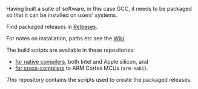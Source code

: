Having built a suite of software, in this case GCC, it needs to be packaged so that it can be installed on users' systems.

Find packaged releases in [Releases](https://github.com/simonjwright/distributing-gcc/releases).

For notes on installation, paths etc see the [Wiki](https://github.com/simonjwright/distributing-gcc/wiki).

The build scripts are available in these repositories:
* [for native compilers](https://github.com/simonjwright/building-gcc-macos-native), both Intel and Apple silicon, and
* [for cross-compilers](https://github.com/simonjwright/building-gcc-macos-arm-eabi) to ARM Cortex MCUs (`arm-eabi`).

_This_ repository contains the scripts used to create the packaged releases.
